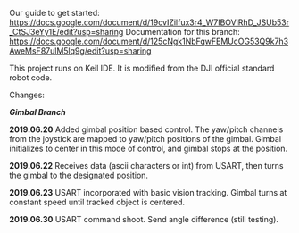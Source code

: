 Our guide to get started: https://docs.google.com/document/d/19cvIZilfux3r4_W7IBOViRhD_JSUb53r_CtSJ3eYy1E/edit?usp=sharing
Documentation for this branch: https://docs.google.com/document/d/125cNgk1NbFqwFEMUcOG53Q9k7h3AweMsF87ulM5lq9g/edit?usp=sharing

This project runs on Keil IDE. It is modified from the DJI official standard robot code.

Changes:

___Gimbal Branch___

__2019.06.20__ Added gimbal position based control. The yaw/pitch channels from the joystick are mapped to yaw/pitch positions of the gimbal. Gimbal initializes to center in this mode of control, and gimbal stops at the position.

__2019.06.22__ Receives data (ascii characters or int) from USART, then turns the gimbal to the designated position.

__2019.06.23__ USART incorporated with basic vision tracking. Gimbal turns at constant speed until tracked object is centered.

__2019.06.30__ USART command shoot. Send angle difference (still testing).
